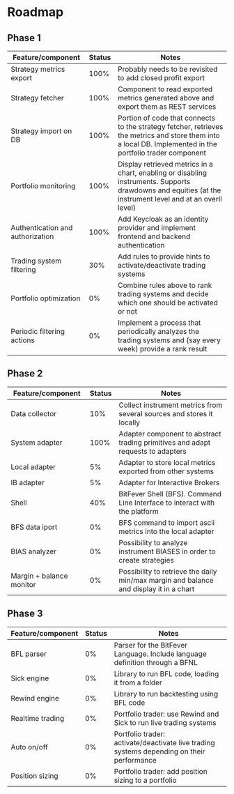 # Roadmap

## Phase 1

|Feature/component|Status|Notes|
|-----|-----|-----|
|Strategy metrics export|100%|Probably needs to be revisited to add closed profit export|
|Strategy fetcher|100%|Component to read exported metrics generated above and export them as REST services|
|Strategy import on DB|100%|Portion of code that connects to the strategy fetcher, retrieves the metrics and store them into a local DB. Implemented in the portfolio trader component|
|Portfolio monitoring|100%|Display retrieved metrics in a chart, enabling or disabling instruments. Supports drawdowns and equities (at the instrument level and at an overll level)|
|Authentication and authorization|100%|Add Keycloak as an identity provider and implement frontend and backend authentication|
|Trading system filtering|30%|Add rules to provide hints to activate/deactivate trading systems|
|Portfolio optimization|0%|Combine rules above to rank trading systems and decide which one should be activated or not|
|Periodic filtering actions|0%|Implement a process that periodically analyzes the trading systems and (say every week) provide a rank result|

## Phase 2

|Feature/component|Status|Notes|
|-----|-----|-----|
|Data collector|10%|Collect instrument metrics from several sources and stores it locally|
|System adapter|100%|Adapter component to abstract trading primitives and adapt requests to adapters|
|Local adapter|5%|Adapter to store local metrics exported from other systems|
|IB adapter|5%|Adapter for Interactive Brokers|
|Shell|40%|BitFever Shell (BFS). Command Line Interface to interact with the platform|
|BFS data iport|0%|BFS command to import ascii metrics into the local adapter|
|BIAS analyzer|0%|Possibility to analyze instrument BIASES in order to create strategies|
|Margin + balance monitor|0%|Possibility to retrieve the daily min/max margin and balance and display it in a chart|

## Phase 3

|Feature/component|Status|Notes|
|-----|-----|-----|
|BFL parser|0%|Parser for the BitFever Language. Include language definition through a BFNL|
|Sick engine|0%|Library to run BFL code, loading it from a folder|
|Rewind engine|0%|Library to run backtesting using BFL code|
|Realtime trading|0%|Portfolio trader: use Rewind and Sick to run live trading systems|
|Auto on/off|0%|Portfolio trader: activate/deactivate live trading systems depending on their performance|
|Position sizing|0%|Portfolio trader: add position sizing to a portfolio|
